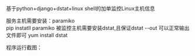 基于python+django+dstat+linux shell的加单监控Linux主机信息

服务主机需要安装：paramiko  
pip instatll paramiko
被监控主机需要安装dstat,且保证dstat --out 可以正常输出文件即可
yum install dstat

程序运行截图：
